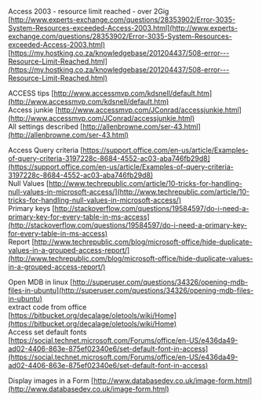 Access 2003 - resource limit reached - over 2Gig  
[http://www.experts-exchange.com/questions/28353902/Error-3035-System-Resources-exceeded-Access-2003.html](http://www.experts-exchange.com/questions/28353902/Error-3035-System-Resources-exceeded-Access-2003.html)  
[https://my.hostking.co.za/knowledgebase/201204437/508-error---Resource-Limit-Reached.html](https://my.hostking.co.za/knowledgebase/201204437/508-error---Resource-Limit-Reached.html)  
  
ACCESS tips [http://www.accessmvp.com/kdsnell/default.htm](http://www.accessmvp.com/kdsnell/default.htm)  
Access junkie [http://www.accessmvp.com/JConrad/accessjunkie.html](http://www.accessmvp.com/JConrad/accessjunkie.html)  
All settings described [http://allenbrowne.com/ser-43.html](http://allenbrowne.com/ser-43.html)  
  
Access Query criteria [https://support.office.com/en-us/article/Examples-of-query-criteria-3197228c-8684-4552-ac03-aba746fb29d8](https://support.office.com/en-us/article/Examples-of-query-criteria-3197228c-8684-4552-ac03-aba746fb29d8)  
Null Values [http://www.techrepublic.com/article/10-tricks-for-handling-null-values-in-microsoft-access/](http://www.techrepublic.com/article/10-tricks-for-handling-null-values-in-microsoft-access/)  
Primary keys [http://stackoverflow.com/questions/19584597/do-i-need-a-primary-key-for-every-table-in-ms-access](http://stackoverflow.com/questions/19584597/do-i-need-a-primary-key-for-every-table-in-ms-access)  
Report [http://www.techrepublic.com/blog/microsoft-office/hide-duplicate-values-in-a-grouped-access-report/](http://www.techrepublic.com/blog/microsoft-office/hide-duplicate-values-in-a-grouped-access-report/)  
  
Open MDB in linux [http://superuser.com/questions/34326/opening-mdb-files-in-ubuntu](http://superuser.com/questions/34326/opening-mdb-files-in-ubuntu)  
extract code from office [https://bitbucket.org/decalage/oletools/wiki/Home](https://bitbucket.org/decalage/oletools/wiki/Home)  
Access set default fonts [https://social.technet.microsoft.com/Forums/office/en-US/e436da49-ad02-4406-863e-875ef02340e6/set-default-font-in-access](https://social.technet.microsoft.com/Forums/office/en-US/e436da49-ad02-4406-863e-875ef02340e6/set-default-font-in-access)  
  
Display images in a Form [http://www.databasedev.co.uk/image-form.html](http://www.databasedev.co.uk/image-form.html)

